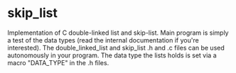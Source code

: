 skip_list
=========

Implementation of C double-linked list and skip-list. Main program is simply a test of the data types (read the internal documentation if you're interested).  The double_linked_list and skip_list .h and .c files can be used autonomously in your program. The data type the lists holds is set via a macro "DATA_TYPE" in the .h files.